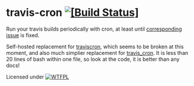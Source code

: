 travis-cron [![[Build Status]](https://travis-ci.org/neoascetic/travis-cron.png?branch=master)](https://travis-ci.org/neoascetic/travis-cron)
===========

Run your  travis builds periodically  with cron, at least  until [corresponding
issue][travis-issue] is fixed.

Self-hosted replacement  for [traviscron][], which  seems to be broken  at this
moment, and also much simplier replacement for [travis_cron][]. It is less than
20 lines of  bash within one file, so  look at the code, it is  better than any
docs!

Licensed under [![WTFPL](http://www.wtfpl.net/wp-content/uploads/2012/12/wtfpl-badge-4.png)](http://www.wtfpl.net/)



[traviscron]: http://traviscron.pythonanywhere.com/
[travis_cron]: https://github.com/grosser/travis_cron
[travis-issue]: https://github.com/travis-ci/travis-ci/issues/582
